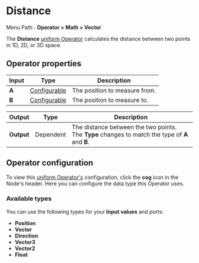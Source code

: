 # Distance

Menu Path : **Operator > Math > Vector**

The **Distance** [uniform Operator](Operators.md#uniform-operators) calculates the distance between two points in 1D, 2D, or 3D space.

## Operator properties

| **Input** | **Type**                                | **Description**               |
| --------- | --------------------------------------- | ----------------------------- |
| **A**     | [Configurable](#operator-configuration) | The position to measure from. |
| **B**     | [Configurable](#operator-configuration) | The position to measure to.   |

| **Output** | **Type**  | **Description**                                              |
| ---------- | --------- | ------------------------------------------------------------ |
| **Output** | Dependent | The distance between the two points.<br/>The **Type** changes to match the type of **A** and **B**. |

## Operator configuration

To view this [uniform Operator's](Operators.md#uniform-operators) configuration, click the **cog** icon in the Node's header. Here you can configure the data type this Operator uses.

### Available types

You can use the following types for your **Input values** and ports:

- **Position**
- **Vector**
- **Direction**
- **Vector3**
- **Vector2**
- **Float**
